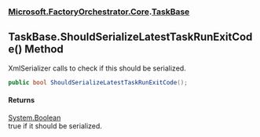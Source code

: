 ### [Microsoft.FactoryOrchestrator.Core](Microsoft_FactoryOrchestrator_Core.md 'Microsoft.FactoryOrchestrator.Core').[TaskBase](Microsoft_FactoryOrchestrator_Core_TaskBase.md 'Microsoft.FactoryOrchestrator.Core.TaskBase')
## TaskBase.ShouldSerializeLatestTaskRunExitCode() Method
XmlSerializer calls to check if this should be serialized.  
```csharp
public bool ShouldSerializeLatestTaskRunExitCode();
```
#### Returns
[System.Boolean](https://docs.microsoft.com/en-us/dotnet/api/System.Boolean 'System.Boolean')  
true if it should be serialized.
